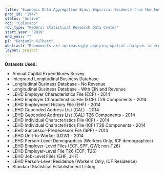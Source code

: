 ```yaml
---
title: "Economic Data Aggregation Bias: Empirical Evidence from the Energy Sector"
proj_id: "1947"
status: "Active"
rdc: "Colorado"
rdc_type: "Federal Statistical Research Data Center"
start_year: "2019"
end_year: ""
pi: "Benjamin Gilbert"
abstract: "Economists are increasingly applying spatial analyses to economic questions, with most researchers applying these methods to publicly-available, aggregate data. However, there is strong evidence to believe that these analyses produce biased results when the unit of aggregation does not match the spatial scale of the phenomenon under study. We seek to document how the use of spatially aggregated data can bias conclusions in economic impact studies of energy development by combining disaggregated Census data containing detailed location and production information with external wind, oil, and gas industry data. From these linked data, we hope to produce new, unbiased estimates of the economic impact of new energy development investments on local economies, for different types of industries."
layout: project
---
```


**Datasets Used:**

  - Annual Capital Expenditures Survey 
  - Integrated Longitudinal Business Database 
  - Longitudinal Business Database - No Revenue 
  - Longitudinal Business Database - With EIN and Revenue 
  - LEHD Employer Characteristics File (ECF) - 2014 
  - LEHD Employer Characteristics File (ECF) T26 Components - 2014 
  - LEHD Employment History File (EHF) - 2014 
  - LEHD Geocoded Address List (GAL) - 2014 
  - LEHD Geocoded Address List (GAL) T26 Components - 2014 
  - LEHD Individual Characteristics File (ICF) - 2014 
  - LEHD Individual Characteristics File (ICF) T26 Components - 2014 
  - LEHD Successor-Predecessor File (SPF) - 2014 
  - LEHD Unit-to-Worker (U2W) - 2014 
  - LEHD Person-Level Demographics (Workers Only; ICF demographics) 
  - LEHD Employer-Level Files (ECF, SPF, QWI; non-T26) 
  - LEHD Employer-Level File T26 (ECF; T26) 
  - LEHD Job-Level Files (EHF, JHF) 
  - LEHD Person-Level Residence (Workers Only; ICF Residence) 
  - Standard Statistical Establishment Listing 


